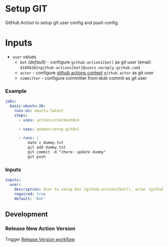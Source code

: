 # Setup GIT
GitHub Action to setup git user config and push config

# Inputs
- `user` values
  - `bot` _(default)_ - configure `github-actions[bot]` as git user (email: `41898282+github-actions[bot]@users.noreply.github.com`)
  - `actor` - configure [github actions context](https://docs.github.com/en/actions/learn-github-actions/contexts#github-context) `github.actor` as git user
  - `committer` - configure committer from `HEAD` commit as git user

### Example
```yaml
jobs:
  basic-ubuntu-20:
    runs-on: ubuntu-latest
    steps:
      - uses: actions/checkout@v4

      - uses: qoomon/setup-git@v1

      - runs: |
          date > dummy.txt
          git add dummy.txt
          git commit -m "chore: update dummy"
          git push
```

### Inputs
```yaml
inputs:
  user:
    description: User to setup bot (github-actions[bot]), actor (github.actor) or commit (user from `HEAD` commit)
    required: true
    default: 'bot'
```

## Development

### Release New Action Version

Trigger [Release Version workflow](/actions/workflows/action-release.yaml)

